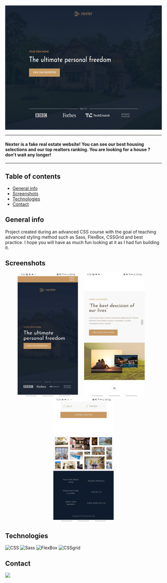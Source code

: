 <p align="center">
  <img src="./img/nexter0.png" alt="Home image of Doughnate app" height="400px">
</p>

---

#### Nexter is a fake real estate website! You can see our best housing selections and our top realtors ranking. You are looking for a house ? don't wait any longer!

---

## Table of contents

- [General info](#general-info)
- [Screenshots](#screenshots)
- [Technologies](#technologies)
- [Contact](#contact)

## General info

Project created during an advanced CSS course with the goal of teaching advanced styling method such as Sass, FlexBox, CSSGrid and best practice.
I hope you will have as much fun looking at it as I had fun building it.

## Screenshots

<p align="center">
  <img src="./img/nexter1.jpg" alt="Home image of Nexter app" height="400px">
  &nbsp; &nbsp;
  <img src="./img/nexter2.jpg" alt="CTA image of Nexter app" height="400px">
  &nbsp; &nbsp;
  <img src="./img/nexter3.jpg" alt="contact image of Nexter app" height="400px">
</p>

## Technologies

![CSS](https://img.shields.io/badge/-CSS3-1572B6?style=flat-square&logo=CSS3)
![Sass](https://img.shields.io/badge/-Sass-000000?style=flat-square&logo=Sass)
![FlexBox](https://img.shields.io/badge/-FlexBox-E6526F?style=flat-square&logo=FlexBox)
![CSSgrid](https://img.shields.io/badge/-CSSgrid-red?style=flat-square&logo=CSSgrid)

## Contact
<a href="https://linkedin.com/in/fredericwoj"><img src="https://img.shields.io/badge/-LinkedIn-0A66C2?style=flat-square&logo=LinkedIn"></a>
